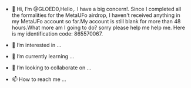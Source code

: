 - 👋 Hi, I’m @GLOED0,Hello,. I have a big concern!. Since I completed all the formalities for the MetaUFo airdrop, I haven't received anything in my MetaUFo account so far.My account is still blank for more than 48 hours.What more am I going to do? sorry please help me help me.
Here is my identification code: 865570067.



- 👀 I’m interested in ...
- 🌱 I’m currently learning ...
- 💞️ I’m looking to collaborate on ...
- 📫 How to reach me ...

<!---
GLOED0/GLOED0 is a ✨ special ✨ repository because its `README.md` (this file) appears on your GitHub profile.
You can click the Preview link to take a look at your changes.
--->

